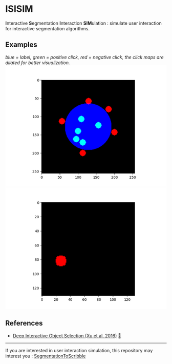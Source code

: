 # ISISIM
**I**nteractive **S**egmentation **I**nteraction **SIM**ulation : simulate user interaction for interactive segmentation algorithms.

## Examples
*blue = label, green = positive click, red = negative click, the click maps are dilated for better visualization.*
![example_2d](media/example_2d.png)
![example_3d](media/example_3d.gif)


## References
* [Deep Interactive Object Selection (Xu et al. 2016)](https://arxiv.org/abs/1603.04042) [:scroll:](references/1603.04042.pdf)

-----
If you are interested in user interaction simulation, this repository may interest you :
[SegmentationToScribble](https://github.com/Cyril-Meyer/SegmentationToScribble)
